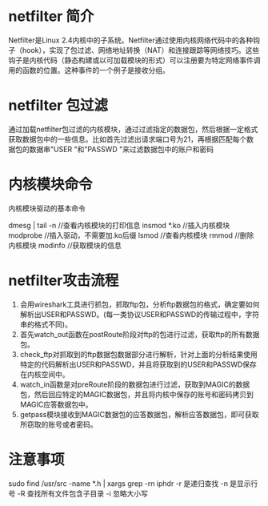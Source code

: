 # netfilter 简介 
Netfilter是Linux 2.4内核中的子系统。Netfilter通过使用内核网络代码中的各种钩子（hook），实现了包过滤、网络地址转换（NAT）和连接跟踪等网络技巧。这些钩子是内核代码（静态构建或以可加载模块的形式）可以注册要为特定网络事件调用的函数的位置。这种事件的一个例子是接收分组。

# netfilter 包过滤 
通过加载netfilter包过滤的内核模块，通过过滤指定的数据包，然后根据一定格式获取数据包中的一些信息。比如首先过滤出请求端口号为21，再根据匹配每个数据包的数据串"USER "和"PASSWD "来过滤数据包中的账户和密码

# 内核模块命令 
内核模块驱动的基本命令 

dmesg | tail -n //查看内核模块的打印信息 
insmod \*.ko    //插入内核模块 
modprobe        //插入驱动，不需要加.ko后缀
lsmod           //查看内核模块 
rmmod           //删除内核模块 
modinfo         //获取模块的信息 

# netfilter攻击流程 
1. 会用wireshark工具进行抓包，抓取ftp包，分析ftp数据包的格式，确定要如何解析出USER和PASSWD。(每一类协议USER和PASSWD的传输过程中，字符串的格式不同)。 
2. 首先watch_out函数在postRoute阶段对ftp的包进行过滤，获取ftp的所有数据包。 
3. check_ftp对抓取到的ftp数据包数据部分进行解析，针对上面的分析结果使用特定的代码解析出USER和PASSWD，并且将获取到的USER和PASSWD保存在内核空间中。 
4. watch_in函数是对preRoute阶段的数据包进行过滤，获取到MAGIC的数据包，然后回应特定的MAGIC数据包，并且将内核中保存的账号和密码拷贝到MAGIC应答数据包中。 
5. getpass模块接收到MAGIC数据包的应答数据包，解析应答数据包，即可获取所窃取的账号或者密码。 

# 注意事项 

sudo find /usr/src -name \*.h | xargs grep -rn iphdr
-r 是递归查找
-n 是显示行号
-R 查找所有文件包含子目录
-i 忽略大小写
